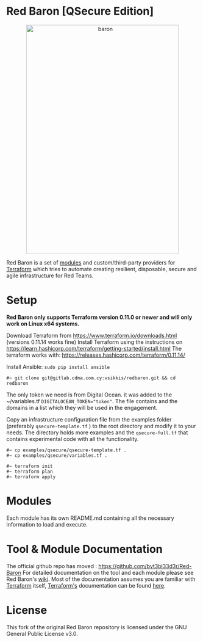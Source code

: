 # Red Baron [QSecure Edition]

<p align="center">
  <img src="https://orig00.deviantart.net/5aae/f/2016/085/0/5/bloody_baron_by_synestesi_art-d9wjp94.jpg" width="400" height="600" alt="baron"/>
</p>


Red Baron is a set of [modules](https://www.terraform.io/docs/modules/index.html) and custom/third-party providers for [Terraform](https://www.terraform.io/) which tries to automate creating resilient, disposable, secure and agile infrastructure for Red Teams.


# Setup

**Red Baron only supports Terraform version 0.11.0 or newer and will only work on Linux x64 systems.** 

Download Terraform from https://www.terraform.io/downloads.html (versions 0.11.14 works fine)
Install Terraform using the instructions on https://learn.hashicorp.com/terraform/getting-started/install.html
The terraform works with:
https://releases.hashicorp.com/terraform/0.11.14/

Install Ansible: ```sudo pip install ansible```
```
#~ git clone git@gitlab.cdma.com.cy:vsikkis/redbaron.git && cd redbaron
```
The only token we need is from Digital Ocean. it was added to the ~/variables.tf ```DIGITALOCEAN_TOKEN="token"```. The file contains and the domains in a list which they will be used in the engagement.

Copy an infrastructure configuration file from the examples folder (preferably ```qsecure-template.tf``` ) to the root directory and modify it to your needs. The directory holds more examples and the ```qsecure-full.tf``` that contains experimental code with all the functionality.
```
#~ cp examples/qsecure/qsecure-template.tf .
#~ cp examples/qsecure/variables.tf .

#~ terraform init
#~ terraform plan
#~ terraform apply
```
# Modules
Each module has its own README.md containing all the necessary information to load and execute.

# Tool & Module Documentation
The official github repo has moved : https://github.com/byt3bl33d3r/Red-Baron
For detailed documentation on the tool and each module please see Red Baron's [wiki](https://github.com/coalfire/pentest-red-baron/wiki).
Most of the documentation assumes you are familiar with [Terraform](https://www.terraform.io/) itself, [Terraform's](https://www.terraform.io/) documentation can be found [here](https://www.terraform.io/docs/index.html).



# License

This fork of the original Red Baron repository is licensed under the GNU General Public License v3.0.
